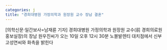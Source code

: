 ```yaml
---
categories: j
title: "경희대병원 가정의학과 원장원 교수 장남 결혼"
---
```

[의학신문·일간보사=남재륜 기자] 경희대병원 가정의학과 원장원 교수(前 경희의료원 홍보실장)의 장남 원우진씨가 오는 10일 오후 12시 30분 노블발렌티 대치점에서 신부 고성연씨와 화촉을 밝힌다